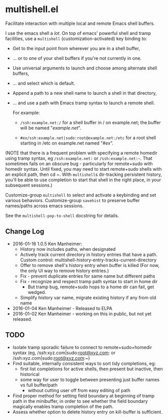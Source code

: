 multishell.el
=============

Facilitate interaction with multiple local and remote Emacs shell buffers.

I use the emacs shell a *lot*. On top of emacs' powerful shell and tramp
facilities, use a `multishell` (customization-activated) key binding to:

* Get to the input point from wherever you are in a shell buffer,
* ... or to one of your shell buffers if you're not currently in one.
* Use universal arguments to launch and choose among alternate shell buffers,
* ... and select which is default.
* Append a path to a new shell name to launch a shell in that directory,
* ... and use a path with Emacs tramp syntax to launch a remote shell.

  For example: 

  * `/ssh:example.net:/` for a shell buffer in / on
    example.net; the buffer will be named "*example.net*".

  * `#ex/ssh:example.net|sudo:root@example.net:/etc` for a root shell
    starting in /etc on example.net named "*#ex*".

(NOTE that there is a frequent problem with specifying a remote homedir
using tramp syntax, eg `/ssh:example.net:` or `/ssh:example.net:~`. That
sometimes fails on an obscure bug - particularly for remote+sudo with
homedir syntax. Until fixed, you may need to start remote+sudo shells with
an explicit path, then cd ~. With `multishell`s dir-tracking persistent history, you'll be able to use completion to start that shell in the right place, in your subsequent sessions.)

Customize-group `multishell` to select and activate a keybinding and set
various behaviors. Customize-group `savehist` to preserve buffer
names/paths across emacs sessions.

See the `multishell-pop-to-shell` docstring for details.

Change Log
----------
* 2016-01-16 1.0.5 Ken Manheimer:
  - History now includes paths, when designated
  - Actively track current directory in history entries that have a path.
    Custom control: multishell-history-entry-tracks-current-directory
  - Offer to remove shell's history entry when buffer is killed
    (For now, the only UI way to remove history entries.)
  - Fix - prevent duplicate entries for same name but different paths
  - Fix - recognize and respect tramp path syntax to start in home dir
    - But tramp bug, remote+sudo hops to a home dir can fail, get wedged.
  - Simplify history var name, migrate existing history if any from old name
* 2016-01-04 Ken Manheimer - Released to ELPA
* 2016-01-02 Ken Manheimer - working on this in public, but not yet released.

 TODO
----------
* Isolate tramp sporadic failure to connect to remote+sudo+homedir syntax
  (eg, /ssh:xyz.com|sudo:root@xyz.com: or /ssh:xyz.com|sudo:root@xyz.com:~)
* Find suitable, internally consistent ways to sort tidy completions, eg:
  - first list completions for active shells, then present but inactive,
    then historical
  - some way for user to toggle between presenting just buffer names vs
    full buffer/path
    - without cutting user off from easy editing of path
* Find proper method for setting field boundary at beginning of tramp path
  in the minibuffer, in order to see whether the field boundary magically
  enables tramp completion of the path.
* Assess whether option to delete history entry on kill-buffer is
  sufficient.

